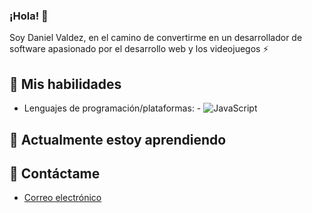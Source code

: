 ### ¡Hola! 👋

Soy Daniel Valdez, en el camino de convertirme en un desarrollador de software apasionado por el desarrollo web y los videojuegos ⚡

## 🚀 Mis habilidades

- Lenguajes de programación/plataformas: - ![JavaScript](https://img.shields.io/badge/JavaScript-F7DF1E?style=for-the-badge&logo=javascript&logoColor=black) 

## 🌱 Actualmente estoy aprendiendo

## 💬 Contáctame

- [Correo electrónico](danielrvp27@gmail.com)


<!--
**DanielVldz/DanielVldz** is a ✨ _special_ ✨ repository because its `README.md` (this file) appears on your GitHub profile.

Here are some ideas to get you started:

- 🔭 I’m currently working on ...
- 🌱 I’m currently learning ...
- 👯 I’m looking to collaborate on ...
- 🤔 I’m looking for help with ...
- 💬 Ask me about ...
- 📫 How to reach me: ...
- 😄 Pronouns: ...
- ⚡ Fun fact: ...
-->
